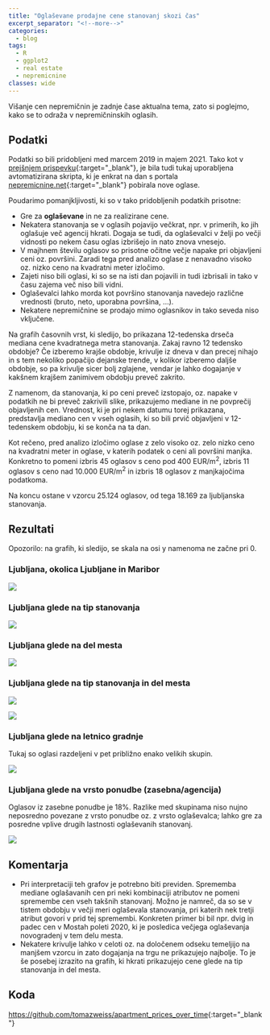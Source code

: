 ```yaml
---
title: "Oglaševane prodajne cene stanovanj skozi čas"
excerpt_separator: "<!--more-->"
categories:
  - blog
tags:
  - R
  - ggplot2
  - real estate
  - nepremicnine
classes: wide
---
```


Višanje cen nepremičnin je zadnje čase aktualna tema, zato si poglejmo,
kako se to odraža v nepremičninskih oglasih.

## Podatki

Podatki so bili pridobljeni med marcem 2019 in majem 2021. Tako kot v
[prejšnjem
prispevku](https://tomazweiss.github.io/blog/oglasevane_cene_stanovanj/){:target="_blank"},
je bila tudi tukaj uporabljena avtomatizirana skripta, ki je enkrat na
dan s portala [nepremicnine.net](https://www.nepremicnine.net/){:target="_blank"} pobirala
nove oglase.

Poudarimo pomanjkljivosti, ki so v tako pridobljenih podatkih prisotne:

-   Gre za **oglaševane** in ne za realizirane cene.
-   Nekatera stanovanja se v oglasih pojavijo večkrat, npr. v primerih,
    ko jih oglašuje več agencij hkrati. Dogaja se tudi, da oglaševalci v
    želji po večji vidnosti po nekem času oglas izbrišejo in nato znova
    vnesejo.
-   V majhnem številu oglasov so prisotne očitne večje napake pri
    objavljeni ceni oz. površini. Zaradi tega pred analizo oglase z
    nenavadno visoko oz. nizko ceno na kvadratni meter izločimo.
-   Zajeti niso bili oglasi, ki so se na isti dan pojavili in tudi
    izbrisali in tako v času zajema več niso bili vidni.
-   Oglaševalci lahko morda kot površino stanovanja navedejo različne
    vrednosti (bruto, neto, uporabna površina, …).
-   Nekatere nepremičnine se prodajo mimo oglasnikov in tako seveda niso
    vključene.

Na grafih časovnih vrst, ki sledijo, bo prikazana 12-tedenska drseča
mediana cene kvadratnega metra stanovanja. Zakaj ravno 12 tedensko
obdobje? Če izberemo krajše obdobje, krivulje iz dneva v dan precej
nihajo in s tem nekoliko popačijo dejanske trende, v kolikor izberemo
daljše obdobje, so pa krivulje sicer bolj zglajene, vendar je lahko
dogajanje v kakšnem krajšem zanimivem obdobju preveč zakrito.

Z namenom, da stanovanja, ki po ceni preveč izstopajo, oz. napake v
podatkih ne bi preveč zakrivili slike, prikazujemo mediane in ne
povprečij objavljenih cen. Vrednost, ki je pri nekem datumu torej
prikazana, predstavlja mediano cen v vseh oglasih, ki so bili prvič
objavljeni v 12-tedenskem obdobju, ki se konča na ta dan.

Kot rečeno, pred analizo izločimo oglase z zelo visoko oz. zelo nizko
ceno na kvadratni meter in oglase, v katerih podatek o ceni ali površini
manjka. Konkretno to pomeni izbris 45 oglasov s ceno pod 400
EUR/m<sup>2</sup>, izbris 11 oglasov s ceno nad 10.000 EUR/m<sup>2</sup>
in izbris 18 oglasov z manjkajočima podatkoma.

Na koncu ostane v vzorcu 25.124 oglasov, od tega 18.169 za ljubljanska
stanovanja.

## Rezultati

Opozorilo: na grafih, ki sledijo, se skala na osi y namenoma ne začne
pri 0.

### Ljubljana, okolica Ljubljane in Maribor

![]({{site.url}}/assets/images/lj_okolica_mb-1.png)<!-- -->


### Ljubljana glede na tip stanovanja

![]({{site.url}}/assets/images/lj_tip-1.png)<!-- -->

### Ljubljana glede na del mesta

![]({{site.url}}/assets/images/lj_del_mesta-1.png)<!-- -->

### Ljubljana glede na tip stanovanja in del mesta

![]({{site.url}}/assets/images/lj_tip_del_v1-1.png)<!-- -->

![]({{site.url}}/assets/images/lj_tip_del_v2-1.png)<!-- -->

### Ljubljana glede na letnico gradnje

Tukaj so oglasi razdeljeni v pet približno enako velikih skupin.

![]({{site.url}}/assets/images/lj_letnica-1.png)<!-- -->

### Ljubljana glede na vrsto ponudbe (zasebna/agencija)

Oglasov iz zasebne ponudbe je 18%. Razlike med skupinama niso nujno
neposredno povezane z vrsto ponudbe oz. z vrsto oglaševalca; lahko gre
za posredne vplive drugih lastnosti oglaševanih stanovanj.

![]({{site.url}}/assets/images/lj_vrsta_ponudbe-1.png)<!-- -->

## Komentarja

-   Pri interpretaciji teh grafov je potrebno biti previden. Sprememba
    mediane oglašavanih cen pri neki kombinaciji atributov ne pomeni
    spremembe cen vseh takšnih stanovanj. Možno je namreč, da so se v
    tistem obdobju v večji meri oglaševala stanovanja, pri katerih nek
    tretji atribut govori v prid tej spremembi. Konkreten primer bi
    bil npr. dvig in padec cen v Mostah poleti 2020, ki je posledica večjega
    oglaševanja novogradenj v tem delu mesta.
-   Nekatere krivulje lahko v celoti oz. na določenem odseku temeljijo
    na manjšem vzorcu in zato dogajanja na trgu ne prikazujejo najbolje.
    To je še posebej izrazito na grafih, ki hkrati prikazujejo cene
    glede na tip stanovanja in del mesta.

## Koda

<https://github.com/tomazweiss/apartment_prices_over_time>{:target="_blank"}
